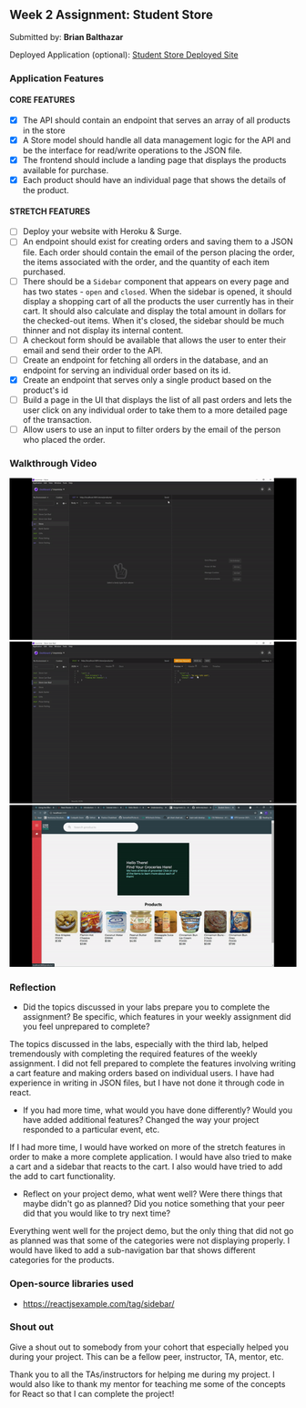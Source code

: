 ## Week 2 Assignment: Student Store

Submitted by: **Brian Balthazar**

Deployed Application (optional): [Student Store Deployed Site]()

### Application Features

#### CORE FEATURES

- [x] The API should contain an endpoint that serves an array of all products in the store
- [x] A Store model should handle all data management logic for the API and be the interface for read/write operations to the JSON file.
- [x] The frontend should include a landing page that displays the products available for purchase.
- [x] Each product should have an individual page that shows the details of the product.

#### STRETCH FEATURES

- [ ] Deploy your website with Heroku & Surge. 
- [ ] An endpoint should exist for creating orders and saving them to a JSON file. Each order should contain the email of the person placing the order, the items associated with the order, and the quantity of each item purchased.
- [ ] There should be a `Sidebar` component that appears on every page and has two states - `open` and `closed`. When the sidebar is opened, it should display a shopping cart of all the products the user currently has in their cart. It should also calculate and display the total amount in dollars for the checked-out items. When it's closed, the sidebar should be much thinner and not display its internal content.
- [ ] A checkout form should be available that allows the user to enter their email and send their order to the API.
- [ ] Create an endpoint for fetching all orders in the database, and an endpoint for serving an individual order based on its id.
- [x] Create an endpoint that serves only a single product based on the product's id
- [ ] Build a page in the UI that displays the list of all past orders and lets the user click on any individual order to take them to a more detailed page of the transaction.
- [ ] Allow users to use an input to filter orders by the email of the person who placed the order.

### Walkthrough Video

![image](assignment2f1.gif)
![image](assignment2f2.gif)
![image](assignment2f3.gif)

### Reflection

* Did the topics discussed in your labs prepare you to complete the assignment? Be specific, which features in your weekly assignment did you feel unprepared to complete?

The topics discussed in the labs, especially with the third lab, helped tremendously with completing the required features of the weekly assignment. I did not fell prepared to complete the features involving writing a cart feature and making orders based on individual users. I have had experience in writing in JSON files, but I have not done it through code in react.

* If you had more time, what would you have done differently? Would you have added additional features? Changed the way your project responded to a particular event, etc.
  
If I had more time, I would have worked on more of the stretch features in order to make a more complete application. I would have also tried to make a cart and a sidebar that reacts to the cart. I also would have tried to add the add to cart functionality.

* Reflect on your project demo, what went well? Were there things that maybe didn't go as planned? Did you notice something that your peer did that you would like to try next time?

Everything went well for the project demo, but the only thing that did not go as planned was that some of the categories were not displaying properly. I would have liked to add a sub-navigation bar that shows different categories for the products.

### Open-source libraries used

- https://reactjsexample.com/tag/sidebar/

### Shout out

Give a shout out to somebody from your cohort that especially helped you during your project. This can be a fellow peer, instructor, TA, mentor, etc.

Thank you to all the TAs/instructors for helping me during my project. I would also like to thank my mentor for teaching me some of the concepts for React so that I can complete the project!
